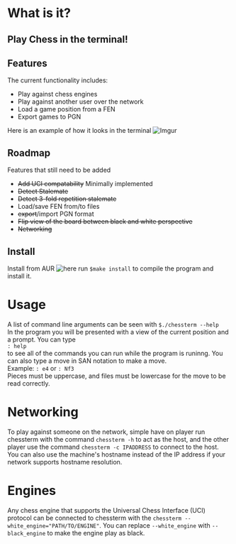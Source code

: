 # What is it?
## Play Chess in the terminal!

## Features
The current functionality includes:
 + Play against chess engines
 + Play against another user over the network
 + Load a game position from a FEN
 + Export games to PGN

Here is an example of how it looks in the terminal 
![Imgur](https://imgur.com/Nl37KYV.png)

## Roadmap
Features that still need to be added
 - ~~Add UCI compatability~~ Minimally implemented
 - ~~Detect Stalemate~~
 - ~~Detect 3-fold repetition stalemate~~
 - Load/save FEN from/to files
 - ~~export~~/import PGN format
 - ~~Flip view of the board between black and white perspective~~
 - ~~Networking~~

## Install
Install from AUR ![here](https://aur.archlinux.org/chessterm)
run `$make install` to compile the program and install it.

# Usage
A list of command line arguments can be seen with `$./chessterm --help`  
In the program you will be presented with a view of the current position and
a prompt. You can type  
`: help`  
to see all of the commands you can run while the program is runinng.
You can also type a move in SAN notation to make a move.  
Example: `: e4` or `: Nf3`  
Pieces must be uppercase, and files must be lowercase for the move to be read
correctly.

# Networking
To play against someone on the network, simple have on player run chessterm with
the command `chessterm -h` to act as the host, and the other player use the
command `chessterm -c IPADDRESS` to connect to the host. You can also use the
machine's hostname instead of the IP address if your network supports hostname
resolution.

# Engines
Any chess engine that supports the Universal Chess Interface (UCI) protocol can
be connected to chessterm with the `chessterm --white_engine="PATH/TO/ENGINE"`.
You can replace `--white_engine` with `--black_engine` to make the engine play
as black.
